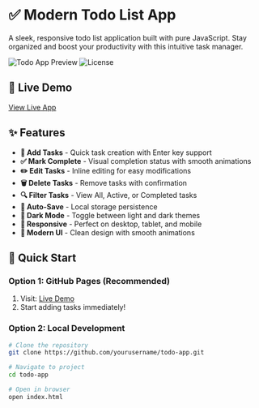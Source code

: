 # ✅ Modern Todo List App

A sleek, responsive todo list application built with pure JavaScript. Stay organized and boost your productivity with this intuitive task manager.

![Todo App Preview](https://img.shields.io/badge/Status-Ready%20to%20Deploy-brightgreen)
![License](https://img.shields.io/badge/License-MIT-blue)

## 🎯 Live Demo

[View Live App](https://yourusername.github.io/todo-app)

## ✨ Features

- **📝 Add Tasks** - Quick task creation with Enter key support
- **✅ Mark Complete** - Visual completion status with smooth animations
- **✏️ Edit Tasks** - Inline editing for easy modifications
- **🗑️ Delete Tasks** - Remove tasks with confirmation
- **🔍 Filter Tasks** - View All, Active, or Completed tasks
- **💾 Auto-Save** - Local storage persistence
- **🌙 Dark Mode** - Toggle between light and dark themes
- **📱 Responsive** - Perfect on desktop, tablet, and mobile
- **🎨 Modern UI** - Clean design with smooth animations

## 🚀 Quick Start

### Option 1: GitHub Pages (Recommended)
1. Visit: [Live Demo](https://yourusername.github.io/todo-app)
2. Start adding tasks immediately!

### Option 2: Local Development
```bash
# Clone the repository
git clone https://github.com/yourusername/todo-app.git

# Navigate to project
cd todo-app

# Open in browser
open index.html
